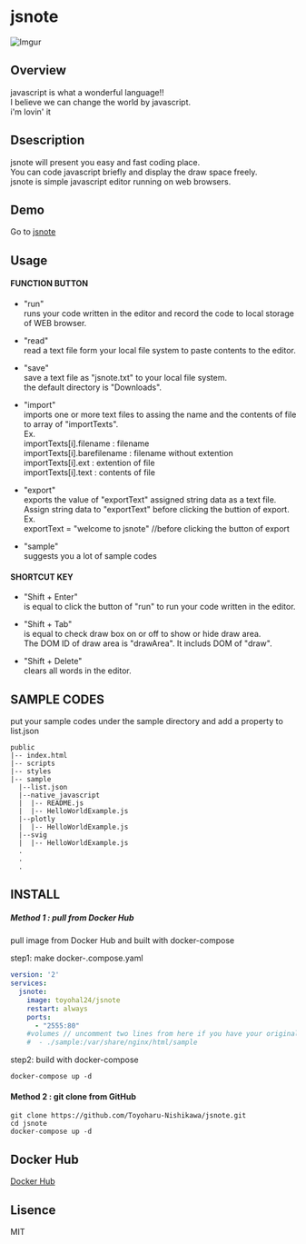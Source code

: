 jsnote
========
![Imgur](https://i.imgur.com/HRDIOeq.png)
## Overview
javascript is what a wonderful language!!  
I believe we can change the world by javascript.  
i'm lovin' it

## Dsescription
jsnote will present you easy and fast coding place.    
You can code javascript briefly and display the draw space freely.  
jsnote is simple javascript editor running on web browsers.  


## Demo
Go to [jsnote](https://toyoharu-nishikawa.github.io/jsnote/public/index.html)

## Usage

####  FUNCTION BUTTON 
  
- "run"  
    runs your code written in the editor and record the code to local storage of WEB browser.

- "read"  
    read a text file form your local file system  to paste contents to the editor.

- "save"  
    save a text file as "jsnote.txt" to your local file system.  
    the default directory is "Downloads". 

- "import"  
     imports one or more text files to assing the name and the contents of file to array of "importTexts".  
     Ex.  
     importTexts[i].filename      : filename  
     importTexts[i].barefilename  : filename without extention  
     importTexts[i].ext           : extention of file  
     importTexts[i].text          : contents of file  

- "export"  
    exports the value of "exportText" assigned string data as a text file.  
    Assign string data to "exportText" before clicking the buttion of export.  
    Ex.  
    exportText = "welcome to jsnote" //before clicking the button of export

- "sample"  
    suggests you a lot of sample codes

#### SHORTCUT KEY 

- "Shift + Enter"  
    is equal to click the button of "run" to run your code written in the editor.

- "Shift + Tab"  
    is equal to check draw box on or off to show or hide draw area.  
    The DOM ID of draw area is "drawArea". It includs DOM of "draw".
 
- "Shift + Delete"  
    clears all words in the editor.

## SAMPLE CODES
put your sample codes under the sample directory and add a property to list.json

```
public
|-- index.html
|-- scripts
|-- styles
|-- sample
  |--list.json
  |--native_javascript
  |  |-- README.js
  |  |-- HelloWorldExample.js
  |--plotly
  |  |-- HelloWorldExample.js
  |--svig
  |  |-- HelloWorldExample.js
  .
  .
  .
```

## INSTALL
##### Method 1 : pull from Docker Hub
pull image from Docker Hub and built with docker-compose

step1: make docker-.compose.yaml  

```docker-compose.yaml
version: '2'
services:
  jsnote:
    image: toyohal24/jsnote
    restart: always
    ports:
      - "2555:80"
    #volumes // uncomment two lines from here if you have your original sample
    #  - ./sample:/var/share/nginx/html/sample
```
step2: build with docker-compose

```shell
docker-compose up -d
```
#### Method 2 : git clone from GitHub
```
git clone https://github.com/Toyoharu-Nishikawa/jsnote.git
cd jsnote
docker-compose up -d
```

## Docker Hub
[Docker Hub](https://hub.docker.com/r/toyohal24/jsnote/)

## Lisence
  MIT